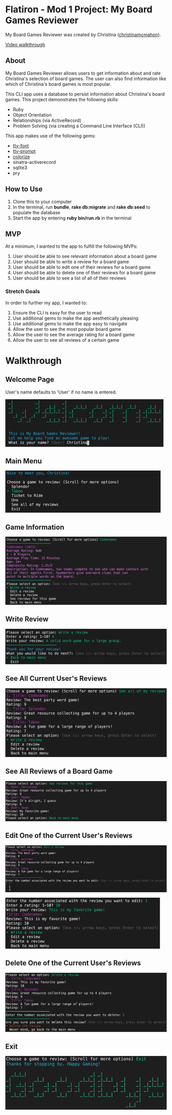 Flatiron - Mod 1 Project: My Board Games Reviewer
========================

My Board Games Reviewer was created by Christina ([christinamcmahon](https://github.com/christinamcmahon)). 

[Video walkthrough](https://youtu.be/Kngrksyw2u0)

## About

My Board Games Reviewer allows users to get information about and rate Christina's selection of board games. The user can also find information like which of Christina's board games is most popular.

This CLI app uses a database to persist information about Christina's board games. This project demonstrates the following skills:
- Ruby
- Object Orientation
- Relationships (via ActiveRecord)
- Problem Solving (via creating a Command Line Interface (CLI))

This app makes use of the following gems:
- [tty-font](https://github.com/piotrmurach/tty-font)
- [tty-prompt](https://github.com/piotrmurach/tty-prompt)
- [colorize](https://github.com/fazibear/colorize)
- sinatra-activerecord
- sqlite3
- pry

## How to Use
 
1. Clone this to your computer
2. In the terminal, run **bundle**, **rake db:migrate** and **rake db:seed** to populate the database
3. Start the app by entering **ruby bin/run.rb** in the terminal 

## MVP

At a minimum, I wanted to the app to fulfill the following MVPs:
1. User should be able to see relevant information about a board game
2. User should be able to write a review for a board game
3. User should be able to edit one of their reviews for a board game
4. User should be able to delete one of their reviews for a board game
5. User should be able to see a list of all of their reviews

### Stretch Goals

In order to further my app, I wanted to:
1. Ensure the CLI is easy for the user to read
2. Use additional gems to make the app aesthetically pleasing
3. Use additional gems to make the app easy to navigate
4. Allow the user to see the most popular board game
5. Allow the user to see the average rating for a board game
6. Allow the user to see all reviews of a certain game

# Walkthrough

## Welcome Page

User's name defaults to 'User' if no name is entered.

!["Welcome page with name prompt"](/screenshots/001_welcome.png)

## Main Menu

!["Main Menu"](/screenshots/002_main_menu.png)

## Game Information

!["Game Info"](screenshots/003_game_info.png)

## Write Review

!["Write Review"](screenshots/004_write_review.png)

## See All Current User's Reviews

!["See all of the current user's reviews"](screenshots/005_all_reviews.png)

## See All Reviews of a Board Game

!["See all reviews of a game"](screenshots/010_all_reviews_by_game.png)

## Edit One of the Current User's Reviews

!["Edit review menu"](screenshots/006_edit_review.png)

!["Edit review"](screenshots/007_edit_review.png)

## Delete One of the Current User's Reviews

!["Delete review"](screenshots/008_delete_review.png)

## Exit 

!["Goodbye message and exit the cli app"](screenshots/009_goodbye.png)